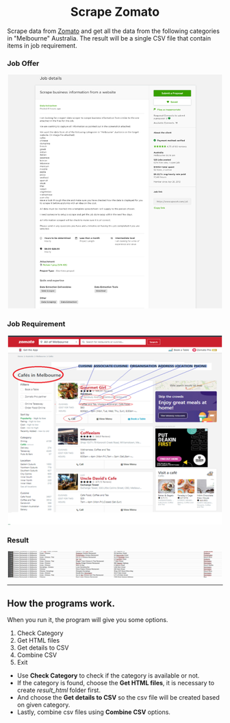 <h1 align="center">Scrape Zomato</h1>
    
Scrape data from [Zomato](https://www.zomato.com/) and get all the data from the following categories in "Melbourne" Australia.
The result will be a single CSV file that contain items in job requirement.

### Job Offer
<p align="center">
  <img src="/picture/zomato_job_offer.png" width="500px"/>
</p>


### Job Requirement
<p align="center">
  <img src="/picture/zomato_job_requirement.png" width="500px"/>
</p>

### Result
<p align="center">
  <img src="/picture/result_combined_csv.png" width="500px"/>
</p>

---

## How the programs work.
When you run it, the program will give you some options.   
1. Check Category
1. Get HTML files
2. Get details to CSV
1. Combine CSV
1. Exit

- Use **Check Category** to check if the category is available or not. 
- If the category is found, choose the **Get HTML files**, it is necessary to create *result_html* folder first.
- And choose the **Get details to CSV** so the csv file will be created based on given category. 
- Lastly, combine csv files using **Combine CSV** options.
